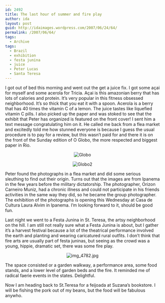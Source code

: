```yaml
---
id: 2492
title: The last hour of summer and fire play
author: ida
layout: post
guid: http://idaimages.wordpress.com/2007/06/24/64/
permalink: /2007/06/64/
tags:
  - Archive
tags:
  - Brazil
  - exhibition
  - festa junina
  - juice
  - Peter Lucas
  - Santa Teresa
---
```

I got out of bed this morning and went out the get a juice fix. I got some açai for myself and some acerola for Tricia. Açai is this amazonian berry that has lots of calories and protein. It&#8217;s very popular in this fitness obsessed neighborhood. It&#8217;s so thick that you eat it with a spoon. Acerola is a berry that has 40 times the vitamin C of a lemon. The juice tastes like liquefied vitamin C pills. I also picked up the paper and was stoked to see that the exhibit that Peter has organized is featured on the front cover! I sent him a text message congratulating him on it. He called me back from a flea market and excitedly told me how stunned everyone is because I guess the usual procedure is to pay for a review, but this wasn&#8217;t paid for and there it is on the front of the Sunday edition of O Globo, the more respected and biggest paper in Rio.

<p align="center">
  <img src="http://idaimages.files.wordpress.com/2007/06/img_4791.jpg" alt="Globo" />
</p>

<p align="center">
  <img src="http://idaimages.files.wordpress.com/2007/06/img_4793.jpg" alt="Globo2" />
</p>

<p align="left">
  Peter found the photographs in a flea market and did some serious sleuthing to find out their origin. Turns out that the images are from Ipanema in the few years before the military dictatorship. The photographer, <span class="TextoPrincipal">Orizon Carneiro Muniz, </span> had a chronic illness and could not participate in his friends activities in the same way they did, so he became the group photographer. The exhibition of the photographs is opening this Wednesday at <span class="TextoPrincipal">Casa de Cultura Laura Alvim in Ipanema. I&#8217;m looking forward to it, should be good fun.</span>
</p>

<p align="left">
  Last night we went to a Festa Junina in St. Teresa, the artsy neighborhood on the hill. I am still not really sure what a Festa Junina is about, but I gather it&#8217;s a harvest festival because a lot of the theatrical performance involved the earth and planting and wearing caricatured rural outfits. I don&#8217;t think that fire arts are usually part of festa juninas, but seeing as the crowd was a young, hippie, dramatic set, there was some fire play.
</p>

<p align="center">
  <img src="http://idaimages.files.wordpress.com/2007/07/img_4782.jpg" alt="img_4782.jpg" />
</p>

<p align="left">
  The space consisted or a garden walkway, a performance area, some food stands, and a lower level of garden beds and the fire. It reminded me of radical faerie events in the states. Delightful.
</p>

<p align="left">
  Now I am heading back to St.Teresa for a feijoada at Suzana&#8217;s bookstore. I will be fishing the pork out of my beans, but the food will be fabulous anywho.
</p>